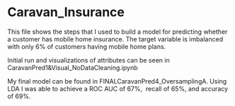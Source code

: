 # Caravan_Insurance

This file shows the steps that I used to build a model for predicting whether a customer has mobile home insurance. The target variable is imbalanced with only 6% of customers having mobile home plans.

Initial run and visualizations of attributes can be seen in CaravanPred1&Visual_NoDataCleaning.ipynb

My final model can be found in FINALCaravanPred4_OversamplingA. Using LDA I was able to achieve a ROC AUC of 67%,  recall of 65%, and accuracy of 69%.
